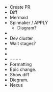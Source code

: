 - Create PR
- Diff
- Mermaid
- Spinnaker / APPLY
	- Diagram?
-
- Dev cluster
- Wait stages?
-
-
- ====
- Formatting
- Epic change.
- Show diff
- Diagram.
- Nexus